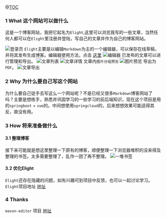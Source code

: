 @[TOC](目录)
### 1 What 这个网站可以做什么
这是一个博客网站，我把它起名为`Elight`,这里可以浏览我写的一些文章，当然任何人都可以在`Elight`里注册并登陆，写自己的文章并作为自己的博客网站。

![登录页](http://www.zhangzhuowei.com/api/file/2018/09/21/00/22/15/b140c667-9e3c-4340-90df-c5f5ee04196f.png)
`Elight`主要是以编辑`Markdown`为主的一个编辑器，可以保存在线草稿，并将其发布生成博客。编辑器使用方法，点击 [这里](http://www.zhangzhuowei.com/article/4932e55e-41d2-443e-97a3-546fd9e0f804)
![编辑器](http://www.zhangzhuowei.com/api/file/2018/09/21/00/23/05/60c441f6-80d5-456d-b4cf-ddcc139a0daa.png)
已发布的文章可以进行管理和导出。
![文章列表](http://www.zhangzhuowei.com/api/file/2018/09/21/00/50/46/a0f924eb-b141-44ff-bc16-205d475ca528.png)
![文章详情](http://www.zhangzhuowei.com/api/file/2018/09/21/00/49/35/84772815-61e2-40a9-9077-18b26a7034d3.png)
文章内`图片分组预览`
![图片预览](http://www.zhangzhuowei.com/api/file/2018/09/22/11/40/40/b4c51586-abb5-4223-9008-8f758114006b.png)
导出为`PDF`。
![文章导出](http://www.zhangzhuowei.com/api/file/2018/09/21/00/25/40/17322151-d0a0-47ed-bec6-ddd781553e06.png)

### 2 Why 为什么要自己写这个网站
为什么要自己徒手去写这么一个网站呢？不是已经又很多`Markdown`博客网站了吗？主要是想练手，熟悉并巩固学习的一些学习的前后端知识，现在这个项目是用的`springboot` + `vue`的。中间想使用`springcloud`的，后来想想效果可能适得其反，故没有用。

### 3 How 将来准备做什么
#### 3.1 整理博客
接下来可能就是想这里整理一下原有的博客，顺便整理一下浏览器堆积的没来得及整理的书签。太多需要整理了，乱作一团了再不整理。
![一堆书签](http://www.zhangzhuowei.com/api/file/2018/09/21/00/44/45/e38514d2-9593-4abc-a8cf-5c488a403f9a.png)
#### 3.2 优化Elight
`Elight`还存在隐藏的问题，如有兴趣可到项目中反馈，也可以一起讨论学习。`Elight`项目地址 [地址](https://gitee.com/gongwh/sync)

### 4 Thanks
`mavon-editor` 项目 [地址](https://github.com/hinesboy/mavonEditor)
